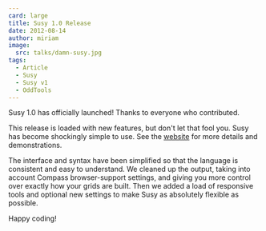 ```yaml
---
card: large
title: Susy 1.0 Release
date: 2012-08-14
author: miriam
image:
  src: talks/damn-susy.jpg
tags:
  - Article
  - Susy
  - Susy v1
  - OddTools
---
```


Susy 1.0 has officially launched!
Thanks to everyone who contributed.

This release is loaded with new features,
but don't let that fool you.
Susy has become shockingly simple to use.
See the [website][susy] for more details and demonstrations.

[susy]: /susy/

The interface and syntax have been simplified
so that the language is consistent and easy to understand.
We cleaned up the output,
taking into account Compass browser-support settings,
and giving you more control over exactly how your grids are built.
Then we added a load of responsive tools
and optional new settings
to make Susy as absolutely flexible as possible.

Happy coding!
